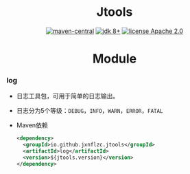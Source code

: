 <h1 align="center">Jtools</h1>

<p align="center">
    <a href="https://mvnrepository.com/search?q=io.github.jxnflzc.jtools"><img src="https://img.shields.io/maven-central/v/io.github.jxnflzc.jtools/jtools" alt="maven-central"></a>
    <a href="https://www.oracle.com/technetwork/java/javase/downloads/index.html"><img src="https://img.shields.io/badge/JDK-8+-brightgreen.svg" alt="jdk 8+"></a>
    <a href="./LICENSE"><img src="https://img.shields.io/badge/license-Apache%202-orange" alt="license Apache 2.0"></a>
</p>

<h1 align="center">Module</h1>

### log

* 日志工具包，可用于简单的日志输出。

* 日志分为5个等级：`DEBUG`，`INFO`，`WARN`，`ERROR`，`FATAL`
  
* Maven依赖

    ```xml
    <dependency>
      <groupId>io.github.jxnflzc.jtools</groupId>
      <artifactId>log</artifactId>
      <version>${jtools.version}</version>
    </dependency>
    ```

